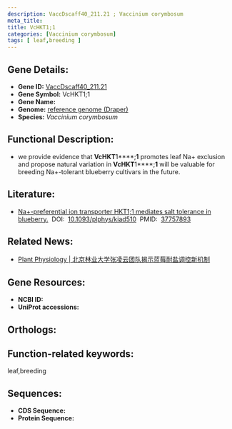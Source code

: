 ```yaml
---
description: VaccDscaff40_211.21 ; Vaccinium corymbosum
meta_title:
title: VcHKT1;1
categories: [Vaccinium corymbosum]
tags: [ leaf,breeding ]
---
```


## Gene Details:
- **Gene ID:**	[VaccDscaff40_211.21]()
- **Gene Symbol:** VcHKT1;1
- **Gene Name:** 
- **Genome:** [reference genome (Draper)]()
- **Species:** *Vaccinium corymbosum*

## Functional Description:
   - we provide evidence that **VcHKT**1****;**1** promotes leaf Na+ exclusion and propose natural variation in **VcHKT**1****;**1** will be valuable for breeding Na+-tolerant blueberry cultivars in the future.

## Literature:
   - [Na+-preferential ion transporter HKT1;1 mediates salt tolerance in blueberry.]( https://academic.oup.com/plphys/advance-article/doi/10.1093/plphys/kiad510/7284013?login=true)&nbsp;&nbsp;DOI:&nbsp;&nbsp;[10.1093/plphys/kiad510](https://academic.oup.com/plphys/advance-article/doi/10.1093/plphys/kiad510/7284013?login=true)&nbsp;&nbsp;PMID:&nbsp;&nbsp;[37757893](https://pubmed.ncbi.nlm.nih.gov/37757893/)

## Related News:
   - [Plant Physiology | 北京林业大学张凌云团队揭示蓝莓耐盐调控新机制](https://mp.weixin.qq.com/s?__biz=Mzg3MDEwNDEyMg==&mid=2247556914&idx=5&sn=fb4aa1e449bc0d2bb8032ada2e4972f0&chksm=441dc280f05ffd9c11ec1d711ad2bc1d197b10bd94c0b077fc6f7960a967e69860cad9ca5137&scene=27#wechat_redirect)

## Gene Resources:
- **NCBI ID:** [](https://www.ncbi.nlm.nih.gov/gene/?term=)
- **UniProt accessions:** [](https://www.uniprot.org/uniprotkb//entry)

## Orthologs:


## Function-related keywords:
leaf,breeding

## Sequences:
- **CDS Sequence:**
- **Protein Sequence:**
